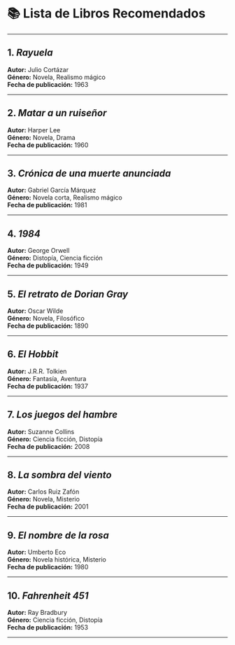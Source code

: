 # 📚 Lista de Libros Recomendados

---

## 1. *Rayuela*  
**Autor:** Julio Cortázar  
**Género:** Novela, Realismo mágico  
**Fecha de publicación:** 1963  

---

## 2. *Matar a un ruiseñor*  
**Autor:** Harper Lee  
**Género:** Novela, Drama  
**Fecha de publicación:** 1960  

---

## 3. *Crónica de una muerte anunciada*  
**Autor:** Gabriel García Márquez  
**Género:** Novela corta, Realismo mágico  
**Fecha de publicación:** 1981  

---

## 4. *1984*  
**Autor:** George Orwell  
**Género:** Distopía, Ciencia ficción  
**Fecha de publicación:** 1949  

---

## 5. *El retrato de Dorian Gray*  
**Autor:** Oscar Wilde  
**Género:** Novela, Filosófico  
**Fecha de publicación:** 1890  

---

## 6. *El Hobbit*  
**Autor:** J.R.R. Tolkien  
**Género:** Fantasía, Aventura  
**Fecha de publicación:** 1937  

---

## 7. *Los juegos del hambre*  
**Autor:** Suzanne Collins  
**Género:** Ciencia ficción, Distopía  
**Fecha de publicación:** 2008  

---

## 8. *La sombra del viento*  
**Autor:** Carlos Ruiz Zafón  
**Género:** Novela, Misterio  
**Fecha de publicación:** 2001  

---

## 9. *El nombre de la rosa*  
**Autor:** Umberto Eco  
**Género:** Novela histórica, Misterio  
**Fecha de publicación:** 1980  

---

## 10. *Fahrenheit 451*  
**Autor:** Ray Bradbury  
**Género:** Ciencia ficción, Distopía  
**Fecha de publicación:** 1953  

---

